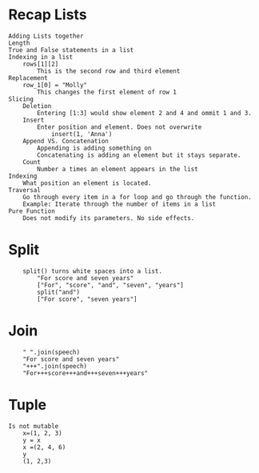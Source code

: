 # Recap Lists
    Adding Lists together
    Length
    True and False statements in a list
    Indexing in a list 
        rows[1][2]
            This is the second row and third element
    Replacement
        row_1[0] = "Molly"
            This changes the first element of row 1
    Slicing
        Deletion
            Entering [1:3] would show element 2 and 4 and ommit 1 and 3.
        Insert
            Enter position and element. Does not overwrite
                insert(1, 'Anna')
        Append VS. Concatenation
            Appending is adding something on
            Concatenating is adding an element but it stays separate.
        Count
            Number a times an element appears in the list
    Indexing
        What position an element is located.
    Traversal
        Go through every item in a for loop and go through the function. 
        Example: Iterate through the number of items in a list
    Pure Function
        Does not modify its parameters. No side effects.

# Split
        split() turns white spaces into a list.
            "For score and seven years"
            ["For", "score", "and", "seven", "years"]
            split("and")
            ["For score", "seven years"]
# Join

        " ".join(speech)
        "For score and seven years"
        "+++".join(speech)
        "For+++score+++and+++seven+++years"
# Tuple
    Is not mutable
        x=(1, 2, 3)
        y = x
        x =(2, 4, 6)
        y
        (1, 2,3)